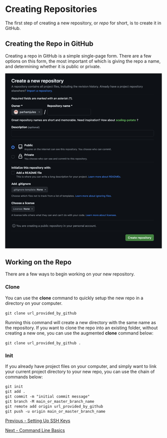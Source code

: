 # Creating Repositories

The first step of creating a new repository, or *repo* for short, is to
create it in GitHub.

## Creating the Repo in GitHub

Creating a repo in GitHub is a simple single-page form. There are a few options
on this form, the most important of which is giving the repo a name, and
determining whether it is public or private.

![New Repo Form in GitHub](../images/repo_1.png)

## Working on the Repo

There are a few ways to begin working on your new repository.

### Clone

You can use the **clone** command to quickly setup the new repo in a
directory on your computer.

`git clone url_provided_by_github`

Running this command will create a new directory with the same name as the
repository. If you want to clone the repo into an existing folder, without
creating a new one, you can use the augmented **clone** command below:

`git clone url_provided_by_github .`

### Init

If you already have project files on your computer, and simply want to link
your current project directory to your new repo, you can use the chain of
commands below:

```
git init
git add .
git commit -m "initial commit message"
git branch -M main_or_master_branch_name
git remote add origin url_provided_by_github
git push -u origin main_or_master_branch_name
```

[Previous - Setting Up SSH Keys](./ssh_key.md)

[Next - Command Line Basics](./command_line_basics.md)
